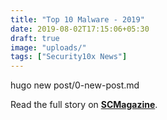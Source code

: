 ```yaml
---
title: "Top 10 Malware - 2019"
date: 2019-08-02T17:15:06+05:30
draft: true
image: "uploads/"
tags: ["Security10x News"]
---
```


hugo new post/0-new-post.md

Read the full story on **[SCMagazine](https://www.scmagazine.com/home/security-news/vulnerabilities/flaw-allows-attackers-to-alter-media-files-sent-via-whatsapp-telegram-say-researchers/)**.